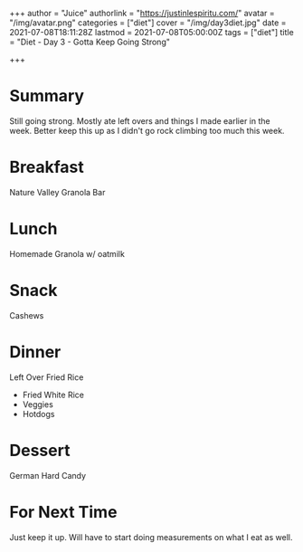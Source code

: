 +++
author = "Juice"
authorlink = "https://justinlespiritu.com/"
avatar = "/img/avatar.png"
categories = ["diet"]
cover = "/img/day3diet.jpg"
date = 2021-07-08T18:11:28Z
lastmod = 2021-07-08T05:00:00Z
tags = ["diet"]
title = "Diet - Day 3 - Gotta Keep Going Strong"

+++
# Summary

Still going strong.  Mostly ate left overs and things I made earlier in the week.  Better keep this up as I didn't go rock climbing too much this week.

# Breakfast

Nature Valley Granola Bar

# Lunch

Homemade Granola w/ oatmilk

# Snack

Cashews

# Dinner

Left Over Fried Rice

* Fried White Rice
* Veggies
* Hotdogs

# Dessert

German Hard Candy

# For Next Time

Just keep it up.  Will have to start doing measurements on what I eat as well.